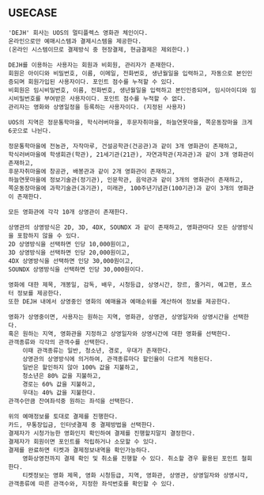 ## USECASE

    'DEJH' 회사는 UOS의 멀티플렉스 영화관 체인이다.
    온라인으로만 예매시스템과 결제시스템을 제공한다.
    (온라인 시스템이므로 결제방식 중 현장결제, 현금결제은 제외한다.)

    DEJH를 이용하는 사용자는 회원과 비회원, 관리자가 존재한다.
    회원은 아이디와 비밀번호, 이름, 이메일, 전화번호, 생년월일을 입력하고, 자동으로 본인인증되며 회원가입된 사용자이다. 포인트 점수를 누적할 수 있다.
    비회원은 임시비밀번호, 이름, 전화번호, 생년월일을 입력하고 본인인증되며, 임시아이디와 임시비밀번호를 부여받은 사용자이다. 포인트 점수를 누적할 수 없다.
    관리자는 영화와 상영일정을 등록하는 사용자이다. (지정된 사용자)

    UOS의 지역은 정문통학마을, 학식러버마을, 후문자취마을, 하늘연못마을, 쪽운동장마을 크게 6곳으로 나뉜다.

    정문통학마을에 전농관, 자작마루, 건설공학관(건공관)과 같이 3개 영화관이 존재하고,
    학식러버마을에 학생회관(학관), 21세기관(21관), 자연과학관(자과관)과 같이 3개 영화관이 존재하고, 
    후문자취마을에 창공관, 배봉관과 같이 2개 영화관이 존재하고,
    하늘연못마을에 정보기술관(정기관), 인문학관, 음악관과 같이 3개의 영화관이 존재하고,
    쪽운동장마을에 과학기술관(과기관), 미래관, 100주년기념관(100기관)과 같이 3개의 영화관이 존재한다.

    모든 영화관에 각각 10개 상영관이 존재한다. 

    상영관의 상영방식은 2D, 3D, 4DX, SOUNDX 과 같이 존재하고, 영화관마다 모든 상영방식을 포함하지 않을 수 있다.
    2D 상영방식을 선택하면 인당 10,000원이고,
    3D 상영방식을 선택하면 인당 20,000원이고,
    4DX 상영방식을 선택하면 인당 30,000원이고,
    SOUNDX 상영방식을 선택하면 인당 30,000원이다.

    영화에 대한 제목, 개봉일, 감독, 배우, 시청등급, 상영시간, 장르, 줄거리, 예고편, 포스터 정보를 제공한다.
    또한 DEJH 내에서 상영중인 영화의 예매율과 예매순위를 계산하여 정보를 제공한다.

    영화가 상영중이면, 사용자는 원하는 지역, 영화관, 상영관, 상영일자와 상영시간을 선택한다.
    혹은 원하는 지역, 영화관을 지정하고 상영일자와 상영시간에 대한 영화를 선택한다.
    관객종류와 각각의 관객수를 선택한다. 
        이때 관객종류는 일반, 청소년, 경로, 우대가 존재한다.
        상영관의 상영방식에 의거하여, 관객종류마다 할인율이 다르게 적용된다.
        일반은 할인하지 않아 100% 값을 지불하고,
        청소년은 80% 값을 지불하고,
        경로는 60% 값을 지불하고,
        우대는 40% 값을 지불한다.
    관객수만큼 잔여좌석중 원하는 좌석을 선택한다.

    위의 예매정보를 토대로 결제를 진행한다.
    카드, 무통장입금, 인터넷결제 중 결제방법을 선택한다.
    결제자가 시청가능한 영화인지 확인하여 결제를 진행할지말지 결정한다.
    결제자가 회원이면 포인트를 적립하거나 소모할 수 있다. 
    결제를 완료하면 티켓과 결제정보내역을 확인가능하다. 
        영화상영전까지 결제 확인 및 취소를 진행할 수 있다. 취소할 경우 활용된 포인트 철회한다.
        티켓정보는 영화 제목, 영화 시청등급, 지역, 영화관, 상영관, 상영일자와 상영시각, 관객종류에 따른 관객수와, 지정한 좌석번호를 확인할 수 있다.